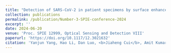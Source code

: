 ```yaml
---
title: "Detection of SARS-CoV-2 in patient specimens by surface enhanced Raman spectroscopy and deep learning"
collection: publications
permalink: /publication/Number-3-SPIE-conference-2024
excerpt: ''
date: 2024-06-20
venue: 'Proc. SPIE 12999, Optical Sensing and Detection VIII'
paperurl: 'https://doi.org/10.1117/12.3021632'
citation: 'Yanjun Yang, Hao Li, Dan Luo, <b>Jiaheng Cui</b>, Amit Kumar, Leslie Jones, Jackelyn Crabtree, Hemant Naikare, Yung-Yi C. Mosley, Teddy Spikes, Sebastian Hülck, Xianyan Chen, Ralph A. Tripp, Bin Ai, Yiping Zhao, "Detection of SARS-CoV-2 in patient specimens by surface enhanced Raman spectroscopy and deep learning," <i>Optical Sensing and Detection VIII.</i> Vol. 12999. SPIE, 2024.'
---
```


